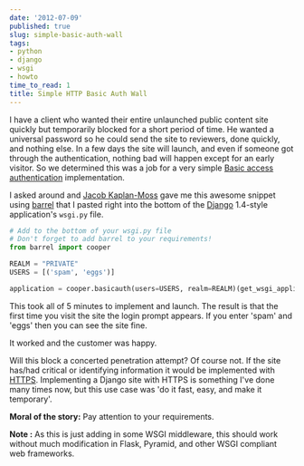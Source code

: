 ```yaml
---
date: '2012-07-09'
published: true
slug: simple-basic-auth-wall
tags:
- python
- django
- wsgi
- howto
time_to_read: 1
title: Simple HTTP Basic Auth Wall
---
```


I have a client who wanted their entire unlaunched public content site
quickly but temporarily blocked for a short period of time. He wanted a
universal password so he could send the site to reviewers, done quickly,
and nothing else. In a few days the site will launch, and even if
someone got through the authentication, nothing bad will happen except
for an early visitor. So we determined this was a job for a very simple
[Basic access
authentication](https://en.wikipedia.org/wiki/Basic_access_authentication)
implementation.

I asked around and [Jacob Kaplan-Moss](http://jacobian.org/) gave me
this awesome snippet using [barrel](http://pypi.python.org/pypi/barrel)
that I pasted right into the bottom of the
[Django](http://djangoproject.com) 1.4-style application's `wsgi.py`
file.

``` python
# Add to the bottom of your wsgi.py file
# Don't forget to add barrel to your requirements!
from barrel import cooper

REALM = "PRIVATE"
USERS = [('spam', 'eggs')]

application = cooper.basicauth(users=USERS, realm=REALM)(get_wsgi_application())
```

This took all of 5 minutes to implement and launch. The result is that
the first time you visit the site the login prompt appears. If you enter
'spam' and 'eggs' then you can see the site fine.

It worked and the customer was happy.

Will this block a concerted penetration attempt? Of course not. If the
site has/had critical or identifying information it would be implemented
with [HTTPS](https://en.wikipedia.org/wiki/HTTPS). Implementing a Django
site with HTTPS is something I've done many times now, but this use
case was 'do it fast, easy, and make it temporary'.

**Moral of the story:** Pay attention to your requirements.

**Note :** As this is just adding in some WSGI middleware, this should
work without much modification in Flask, Pyramid, and other WSGI
compliant web frameworks.
